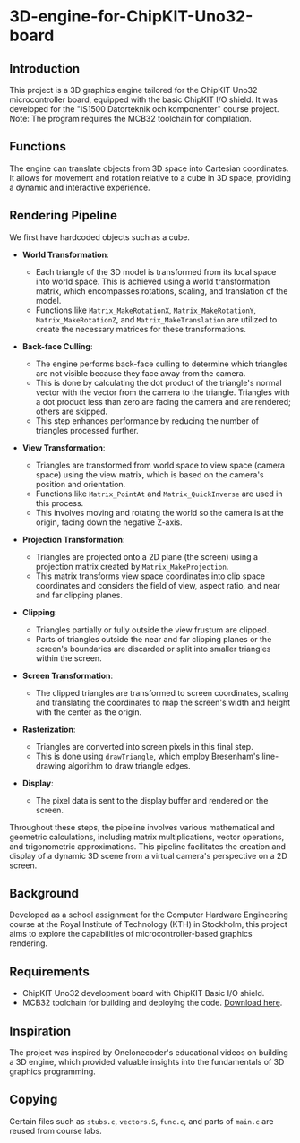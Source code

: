# 3D-engine-for-ChipKIT-Uno32-board

## Introduction
This project is a 3D graphics engine tailored for the ChipKIT Uno32 microcontroller board, equipped with the basic ChipKIT I/O shield. It was developed for the "IS1500 Datorteknik och komponenter" course project. Note: The program requires the MCB32 toolchain for compilation.

## Functions
The engine can translate objects from 3D space into Cartesian coordinates. It allows for movement and rotation relative to a cube in 3D space, providing a dynamic and interactive experience.



## Rendering Pipeline
We first have hardcoded objects such as a cube. 

- **World Transformation**:
  - Each triangle of the 3D model is transformed from its local space into world space. This is achieved using a world transformation matrix, which encompasses rotations, scaling, and translation of the model.
  - Functions like `Matrix_MakeRotationX`, `Matrix_MakeRotationY`, `Matrix_MakeRotationZ`, and `Matrix_MakeTranslation` are utilized to create the necessary matrices for these transformations.

- **Back-face Culling**:
  - The engine performs back-face culling to determine which triangles are not visible because they face away from the camera.
  - This is done by calculating the dot product of the triangle's normal vector with the vector from the camera to the triangle. Triangles with a dot product less than zero are facing the camera and are rendered; others are skipped.
  - This step enhances performance by reducing the number of triangles processed further.

- **View Transformation**:
  - Triangles are transformed from world space to view space (camera space) using the view matrix, which is based on the camera's position and orientation.
  - Functions like `Matrix_PointAt` and `Matrix_QuickInverse` are used in this process.
  - This involves moving and rotating the world so the camera is at the origin, facing down the negative Z-axis.

- **Projection Transformation**:
  - Triangles are projected onto a 2D plane (the screen) using a projection matrix created by `Matrix_MakeProjection`.
  - This matrix transforms view space coordinates into clip space coordinates and considers the field of view, aspect ratio, and near and far clipping planes.

- **Clipping**:
  - Triangles partially or fully outside the view frustum are clipped.
  - Parts of triangles outside the near and far clipping planes or the screen's boundaries are discarded or split into smaller triangles within the screen.

- **Screen Transformation**:
  - The clipped triangles are transformed to screen coordinates, scaling and translating the coordinates to map the screen's width and height with the center as the origin.

- **Rasterization**:
  - Triangles are converted into screen pixels in this final step.
  - This is done using `drawTriangle`, which employ Bresenham's line-drawing algorithm to draw triangle edges.

- **Display**:
  - The pixel data is sent to the display buffer and rendered on the screen.

Throughout these steps, the pipeline involves various mathematical and geometric calculations, including matrix multiplications, vector operations, and trigonometric approximations. This pipeline facilitates the creation and display of a dynamic 3D scene from a virtual camera's perspective on a 2D screen.

## Background 
Developed as a school assignment for the Computer Hardware Engineering course at the Royal Institute of Technology (KTH) in Stockholm, this project aims to explore the capabilities of microcontroller-based graphics rendering.

## Requirements
- ChipKIT Uno32 development board with ChipKIT Basic I/O shield.
- MCB32 toolchain for building and deploying the code. [Download here](https://github.com/is1200-example-projects/mcb32tools/releases/).

## Inspiration
The project was inspired by Onelonecoder's educational videos on building a 3D engine, which provided valuable insights into the fundamentals of 3D graphics programming.

## Copying
Certain files such as `stubs.c`, `vectors.S`, `func.c`, and parts of `main.c` are reused from course labs.
